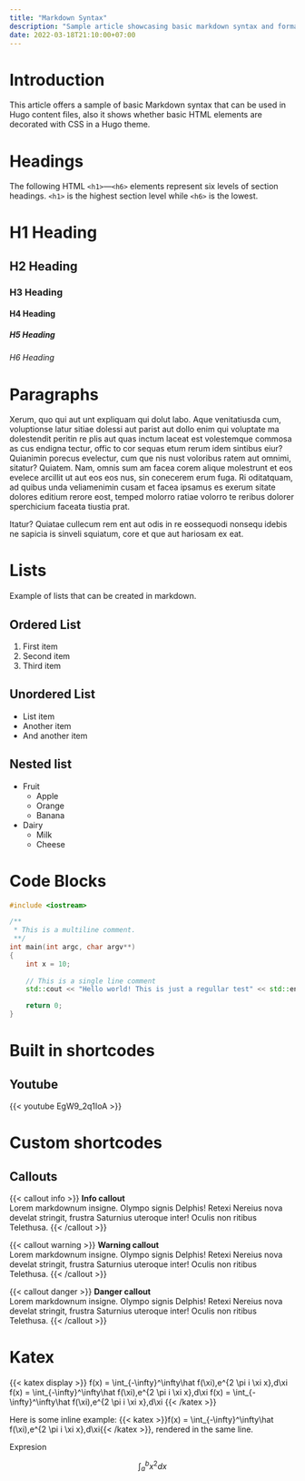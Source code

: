 ```yaml
---
title: "Markdown Syntax"
description: "Sample article showcasing basic markdown syntax and formatting for HTML elements."
date: 2022-03-18T21:10:00+07:00
---
```


# Introduction
This article offers a sample of basic Markdown syntax that can be used in Hugo content files, also it shows whether basic HTML elements are decorated with CSS in a Hugo theme.

# Headings

The following HTML `<h1>`—`<h6>` elements represent six levels of section headings. `<h1>` is the highest section level while `<h6>` is the lowest.

# H1 Heading
## H2 Heading
### H3 Heading
#### H4 Heading
##### H5 Heading
###### H6 Heading

# Paragraphs

Xerum, quo qui aut unt expliquam qui dolut labo. Aque venitatiusda cum, voluptionse latur sitiae dolessi aut parist aut dollo enim qui voluptate ma dolestendit peritin re plis aut quas inctum laceat est volestemque commosa as cus endigna tectur, offic to cor sequas etum rerum idem sintibus eiur? Quianimin porecus evelectur, cum que nis nust voloribus ratem aut omnimi, sitatur? Quiatem. Nam, omnis sum am facea corem alique molestrunt et eos evelece arcillit ut aut eos eos nus, sin conecerem erum fuga. Ri oditatquam, ad quibus unda veliamenimin cusam et facea ipsamus es exerum sitate dolores editium rerore eost, temped molorro ratiae volorro te reribus dolorer sperchicium faceata tiustia prat.

Itatur? Quiatae cullecum rem ent aut odis in re eossequodi nonsequ idebis ne sapicia is sinveli squiatum, core et que aut hariosam ex eat.

# Lists
Example of lists that can be created in markdown.
## Ordered List

1. First item
2. Second item
3. Third item

## Unordered List

* List item
* Another item
* And another item

## Nested list

* Fruit
  * Apple
  * Orange
  * Banana
* Dairy
  * Milk
  * Cheese

# Code Blocks

```cpp
#include <iostream>

/**
 * This is a multiline comment.
 **/
int main(int argc, char argv**)
{
    int x = 10;
    
    // This is a single line comment
    std::cout << "Hello world! This is just a regullar test" << std::endl;

    return 0;
}
```

# Built in shortcodes

## Youtube
{{< youtube EgW9_2q1IoA >}}

# Custom shortcodes
## Callouts
{{< callout info >}}
**Info callout**  
Lorem markdownum insigne. Olympo signis Delphis! Retexi Nereius nova develat stringit, frustra Saturnius uteroque inter! Oculis non ritibus Telethusa.
{{< /callout >}}

{{< callout warning >}}
**Warning callout**  
Lorem markdownum insigne. Olympo signis Delphis! Retexi Nereius nova develat stringit, frustra Saturnius uteroque inter! Oculis non ritibus Telethusa.
{{< /callout >}}

{{< callout danger >}}
**Danger callout**  
Lorem markdownum insigne. Olympo signis Delphis! Retexi Nereius nova develat stringit, frustra Saturnius uteroque inter! Oculis non ritibus Telethusa.
{{< /callout >}}

# Katex

{{< katex display >}}
f(x) = \int_{-\infty}^\infty\hat f(\xi)\,e^{2 \pi i \xi x}\,d\xi
f(x) = \int_{-\infty}^\infty\hat f(\xi)\,e^{2 \pi i \xi x}\,d\xi 
f(x) = \int_{-\infty}^\infty\hat f(\xi)\,e^{2 \pi i \xi x}\,d\xi
{{< /katex >}}

Here is some inline example: {{< katex >}}f(x) = \int_{-\infty}^\infty\hat f(\xi)\,e^{2 \pi i \xi x}\,d\xi{{< /katex >}}, rendered in the same line.

Expresion

$$\int_{a}^{b} x^2 dx$$